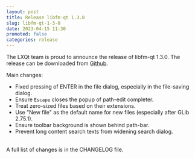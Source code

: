 ```yaml
---
layout: post
title: Release libfm-qt 1.3.0
slug: libfm-qt-1-3-0
date: 2023-04-15 11:30
promoted: false
categories: release
---
```

The LXQt team is proud to announce the release of libfm-qt 1.3.0.
The release can be downloaded from [Github](https://github.com/lxqt/libfm-qt/releases).

Main changes:

 * Fixed pressing of ENTER in the file dialog, especially in the file-saving dialog.
 * Ensure `Escape` closes the popup of path-edit completer.
 * Treat zero-sized files based on their extensions.
 * Use "New file" as the default name for new files (especially after GLib 2.75.1).
 * Ensure toolbar background is shown behind path-bar.
 * Prevent long content search texts from widening search dialog.

<br/>
A full list of changes is in the CHANGELOG file.
<br/>
